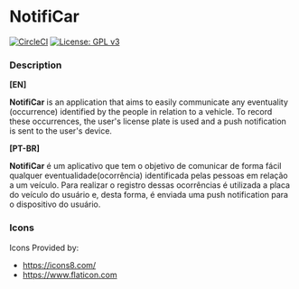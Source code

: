 # NotifiCar
[![CircleCI](https://circleci.com/gh/JonathanRufino/NotifiCar/tree/master.svg?style=shield&circle-token=f1b2e8d17126fdd2a7918298696260cafd5dc898)](https://circleci.com/gh/JonathanRufino/NotifiCar/tree/master) [![License: GPL v3](https://img.shields.io/badge/License-GPL%20v3-blue.svg)](https://www.gnu.org/licenses/gpl-3.0)

### Description

**[EN]**

**NotifiCar** is an application that aims to easily communicate any eventuality (occurrence) identified by the people in relation to a vehicle. To record these occurrences, the user's license plate is used and a push notification is sent to the user's device.

**[PT-BR]**

**NotifiCar** é um aplicativo que tem o objetivo de comunicar de forma fácil qualquer eventualidade(ocorrência) identificada pelas pessoas em relação a um veículo. Para realizar o registro dessas ocorrências é utilizada a placa do veículo do usuário e, desta forma, é enviada uma push notification para o dispositivo do usuário.

### Icons

Icons Provided by:
- https://icons8.com/
- https://www.flaticon.com

